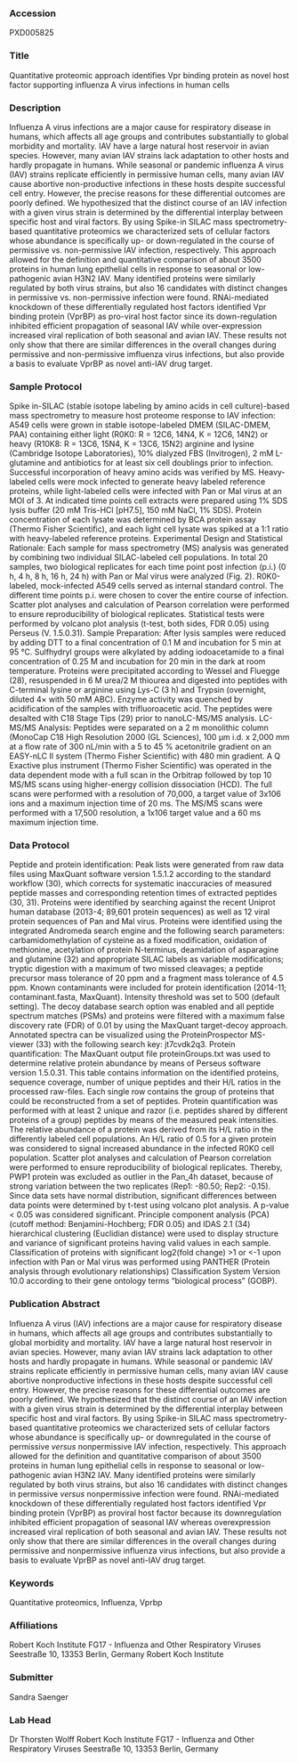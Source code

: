 ### Accession
PXD005825

### Title
Quantitative proteomic approach identifies Vpr binding protein as novel host factor supporting influenza A virus infections in human cells

### Description
Influenza A virus infections are a major cause for respiratory disease in humans, which affects all age groups and contributes substantially to global morbidity and mortality. IAV have a large natural host reservoir in avian species. However, many avian IAV strains lack adaptation to other hosts and hardly propagate in humans. While seasonal or pandemic influenza A virus (IAV) strains replicate efficiently in permissive human cells, many avian IAV cause abortive non-productive infections in these hosts despite successful cell entry. However, the precise reasons for these differential outcomes are poorly defined. We hypothesized that the distinct course of an IAV infection with a given virus strain is determined by the differential interplay between specific host and viral factors. By using Spike-in SILAC mass spectrometry-based quantitative proteomics we characterized sets of cellular factors whose abundance is specifically up- or down-regulated in the course of permissive vs. non-permissive IAV infection, respectively. This approach allowed for the definition and quantitative comparison of about 3500 proteins in human lung epithelial cells in response to seasonal or low-pathogenic avian H3N2 IAV. Many identified proteins were similarly regulated by both virus strains, but also 16 candidates with distinct changes in permissive vs. non-permissive infection were found. RNAi-mediated knockdown of these differentially regulated host factors identified Vpr binding protein (VprBP) as pro-viral host factor since its down-regulation inhibited efficient propagation of seasonal IAV while over-expression increased viral replication of both seasonal and avian IAV. These results not only show that there are similar differences in the overall changes during permissive and non-permissive imfluenza virus infections, but also provide a basis to evaluate VprBP as novel anti-IAV drug target.

### Sample Protocol
Spike in-SILAC (stable isotope labeling by amino acids in cell culture)-based mass spectrometry to measure host proteome response to IAV infection: A549 cells were grown in stable isotope-labeled DMEM (SILAC-DMEM, PAA) containing either light (R0K0: R = 12C6, 14N4, K = 12C6, 14N2) or heavy (R10K8: R = 13C6, 15N4, K = 13C6, 15N2) arginine and lysine (Cambridge Isotope Laboratories), 10% dialyzed FBS (Invitrogen), 2 mM L-glutamine and antibiotics for at least six cell doublings prior to infection. Successful incorporation of heavy amino acids was verified by MS. Heavy-labeled cells were mock infected to generate heavy labeled reference proteins, while light-labeled cells were infected with Pan or Mal virus at an MOI of 3. At indicated time points cell extracts were prepared using 1% SDS lysis buffer (20 mM Tris-HCl [pH7.5], 150 mM NaCl, 1% SDS). Protein concentration of each lysate was determined by BCA protein assay (Thermo Fisher Scientific), and each light cell lysate was spiked at a 1:1 ratio with heavy-labeled reference proteins. Experimental Design and Statistical Rationale: Each sample for mass spectrometry (MS) analysis was generated by combining two individual SILAC-labeled cell populations. In total 20 samples, two biological replicates for each time point post infection (p.i.) (0 h, 4 h, 8 h, 16 h, 24 h) with Pan or Mal virus were analyzed (Fig. 2). R0K0-labeled, mock-infected A549 cells served as internal standard control. The different time points p.i. were chosen to cover the entire course of infection. Scatter plot analyses and calculation of Pearson correlation were performed to ensure reproducibility of biological replicates. Statistical tests were performed by volcano plot analysis (t-test, both sides, FDR 0.05) using Perseus (V. 1.5.0.31). Sample Preparation: After lysis samples were reduced by adding DTT to a final concentration of 0.1 M and incubation for 5 min at 95 °C. Sulfhydryl groups were alkylated by adding iodoacetamide to a final concentration of 0.25 M and incubation for 20 min in the dark at room temperature. Proteins were precipitated according to Wessel and Fluegge (28), resuspended in 6 M urea/2 M thiourea and digested into peptides with C-terminal lysine or arginine using Lys-C (3 h) and Trypsin (overnight, diluted 4× with 50 mM ABC). Enzyme activity was quenched by acidification of the samples with trifluoroacetic acid. The peptides were desalted with C18 Stage Tips (29) prior to nanoLC-MS/MS analysis. LC-MS/MS Analysis: Peptides were separated on a 2 m monolithic column (MonoCap C18 High Resolution 2000 (GL Sciences), 100 µm i.d. x 2,000 mm at a flow rate of 300 nL/min with a 5 to 45 % acetonitrile gradient on an EASY-nLC II system (Thermo Fisher Scientific) with 480 min gradient. A Q Exactive plus instrument (Thermo Fisher Scientific) was operated in the data dependent mode with a full scan in the Orbitrap followed by top 10 MS/MS scans using higher-energy collision dissociation (HCD). The full scans were performed with a resolution of 70,000, a target value of 3x106 ions and a maximum injection time of 20 ms. The MS/MS scans were performed with a 17,500 resolution, a 1x106 target value and a 60 ms maximum injection time.

### Data Protocol
Peptide and protein identification: Peak lists were generated from raw data files using MaxQuant software version 1.5.1.2 according to the standard workflow (30), which corrects for systematic inaccuracies of measured peptide masses and corresponding retention times of extracted peptides (30, 31). Proteins were identified by searching against the recent Uniprot human database (2013-4; 89,601 protein sequences) as well as 12 viral protein sequences of Pan and Mal virus. Proteins were identified using the integrated Andromeda search engine and the following search parameters: carbamidomethylation of cysteine as a fixed modification, oxidation of methionine, acetylation of protein N-terminus, deamidation of asparagine and glutamine (32) and appropriate SILAC labels as variable modifications; tryptic digestion with a maximum of two missed cleavages; a peptide precursor mass tolerance of 20 ppm and a fragment mass tolerance of 4.5 ppm. Known contaminants were included for protein identification (2014-11; contaminant.fasta, MaxQuant). Intensity threshold was set to 500 (default setting). The decoy database search option was enabled and all peptide spectrum matches (PSMs) and proteins were filtered with a maximum false discovery rate (FDR) of 0.01 by using the MaxQuant target-decoy approach. Annotated spectra can be visualized using the ProteinProspector MS-viewer (33) with the following search key: jt7cvdk2q3. Protein quantification: The MaxQuant output file proteinGroups.txt was used to determine relative protein abundance by means of Perseus software version 1.5.0.31. This table contains information on the identified proteins, sequence coverage, number of unique peptides and their H/L ratios in the processed raw-files. Each single row contains the group of proteins that could be reconstructed from a set of peptides. Protein quantification was performed with at least 2 unique and razor (i.e. peptides shared by different proteins of a group) peptides by means of the measured peak intensities. The relative abundance of a protein was derived from its H/L ratio in the differently labeled cell populations. An H/L ratio of 0.5 for a given protein was considered to signal increased abundance in the infected R0K0 cell population. Scatter plot analyses and calculation of Pearson correlation were performed to ensure reproducibility of biological replicates. Thereby, PWP1 protein was excluded as outlier in the Pan_4h dataset, because of strong variation between the two replicates (Rep1: -80.50; Rep2: -0.15). Since data sets have normal distribution, significant differences between data points were determined by t-test using volcano plot analysis. A p-value < 0.05 was considered significant. Principle component analysis (PCA) (cutoff method: Benjamini-Hochberg; FDR 0.05) and IDAS 2.1 (34) hierarchical clustering (Euclidian distance) were used to display structure and variance of significant proteins having valid values in each sample. Classification of proteins with significant log2(fold change) >1 or <-1 upon infection with Pan or Mal virus was performed using PANTHER (Protein analysis through evolutionary relationships) Classification System Version 10.0 according to their gene ontology terms “biological process” (GOBP).

### Publication Abstract
Influenza A virus (IAV) infections are a major cause for respiratory disease in humans, which affects all age groups and contributes substantially to global morbidity and mortality. IAV have a large natural host reservoir in avian species. However, many avian IAV strains lack adaptation to other hosts and hardly propagate in humans. While seasonal or pandemic IAV strains replicate efficiently in permissive human cells, many avian IAV cause abortive nonproductive infections in these hosts despite successful cell entry. However, the precise reasons for these differential outcomes are poorly defined. We hypothesized that the distinct course of an IAV infection with a given virus strain is determined by the differential interplay between specific host and viral factors. By using Spike-in SILAC mass spectrometry-based quantitative proteomics we characterized sets of cellular factors whose abundance is specifically up- or downregulated in the course of permissive <i>versus</i> nonpermissive IAV infection, respectively. This approach allowed for the definition and quantitative comparison of about 3500 proteins in human lung epithelial cells in response to seasonal or low-pathogenic avian H3N2 IAV. Many identified proteins were similarly regulated by both virus strains, but also 16 candidates with distinct changes in permissive <i>versus</i> nonpermissive infection were found. RNAi-mediated knockdown of these differentially regulated host factors identified Vpr binding protein (VprBP) as proviral host factor because its downregulation inhibited efficient propagation of seasonal IAV whereas overexpression increased viral replication of both seasonal and avian IAV. These results not only show that there are similar differences in the overall changes during permissive and nonpermissive influenza virus infections, but also provide a basis to evaluate VprBP as novel anti-IAV drug target.

### Keywords
Quantitative proteomics, Influenza, Vprbp

### Affiliations
Robert Koch Institute FG17 - Influenza and Other Respiratory Viruses Seestraße 10, 13353 Berlin, Germany
Robert Koch Institute

### Submitter
Sandra Saenger

### Lab Head
Dr Thorsten Wolff
Robert Koch Institute FG17 - Influenza and Other Respiratory Viruses Seestraße 10, 13353 Berlin, Germany


